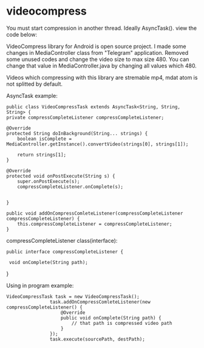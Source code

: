 # videocompress

You must start compression in another thread. Ideally AsyncTask(). view the code below:

VideoCompress library for Android is open source project. I made some changes in MediaController class from "Telegram" application. Removed some unused codes and change the video size to max size 480. You can change that value in MediaController.java by changing all values which 480.

Videos which compressing with this library are stremable mp4, mdat atom is not splitted by default.

AsyncTask example:

    public class VideoCompressTask extends AsyncTask<String, String, String> {
    private compressCompleteListener compressCompleteListener;

    @Override
    protected String doInBackground(String... strings) {
        boolean isComplete = MediaController.getInstance().convertVideo(strings[0], strings[1]);

        return strings[1];
    }

    @Override
    protected void onPostExecute(String s) {
        super.onPostExecute(s);
        compressCompleteListener.onComplete(s);


    }

    public void addOnCompressComleteListener(compressCompleteListener compressCompleteListener) {
        this.compressCompleteListener = compressCompleteListener;
    }
    
compressCompleteListener class(interface):

    public interface compressCompleteListener {

     void onComplete(String path);
}

Using in program example:

    VideoCompressTask task = new VideoCompressTask();
                    task.addOnCompressComleteListener(new compressCompleteListener() {
                        @Override
                        public void onComplete(String path) {
                            // that path is compressed video path
                        }
                    });
                    task.execute(sourcePath, destPath);
    

